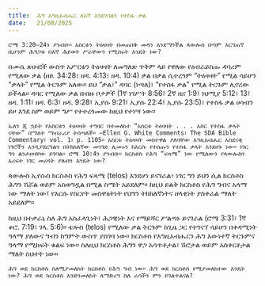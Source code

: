 ```yaml
---
title:  ሕግ እግዚአብሔር ለእኛ እንደገባልን የተስፋ ቃል
date:   21/08/2025
---
```


`ሮሜ 3:20–24ን ያንብቡ። አስርቱን ትዕዛዛት በመጠበቅ መዳን እንደማንችል ጳውሎስ በጣም እርግጠኛ ቢሆንም ሕግጋቱ በእኛ ሕይወት ሥራቸውን የሚሰሩት እንዴት ነው?`

በሙሴ ጽሁፎች ውስጥ አሥርቱን ትዕዛዛት ለመግለጽ ጥቅም ላይ የዋለው የዕብራይስጡ ዳባሪም የሚለው ቃል (ዘፀ. 34:28፣ ዘዳ. 4:13፣ ዘዳ. 10:4) ቃል በቃል ሲተረጎም “ትዕዛዛት” የሚል ሳይሆን “ቃላት” የሚል ትርጉም አለው። ይህ “ቃል፣” ዳባር (ነጣለ)፣ “የተስፋ ቃል” የሚል ትርጉም ሊኖረው ይችላል። ዳባር የሚለው ቃል በብዙ ቦታዎች (1ኛ ነገሥት 8:56፤ 2ኛ ዜና 1:9፤ ነህሚያ 5:12፣ 13፤ ዘዳ. 1:11፤ ዘዳ. 6:3፤ ዘዳ. 9:28፤ ኢያሱ 9:21፤ ኢያሱ 22:4፤ ኢያሱ 23:5)፣ የተስፋ ቃል ሀሳብን ይዞ እንደ ስም ወይም ግሥ የተተረጎመው ከዚህ የተነሣ ነው።

`ኤለን ጂ ኋይት የአስርቱን ትዕዛዛት ተግባር በተመለከተ “አስርቱ ትዕዛዛት . . . አስር የተስፋ ቃላት ናቸው” በማለት ማብራሪያ ትሰጣለች። —Ellen G. White Comments፣ The SDA Bible Commentary፣ vol. 1፣ p. 1105። አስርቱ ትዕዛዛት መስተዋል ያለባቸው እግዚአብሔር አስደናቂ ነገሮችን እንዲያደርግልን በትክክለኛው መንገድ ሊመሩን ከእርሱ የተሰጡን የተስፋ ቃላት እንደሆኑ ነው። ነገር ግን ልንታዘዛቸው ይገባል። ሮሜ 10:4ን ያንብቡ። ክርስቶስ የሕግ “ፍጻሜ” ነው የሚለውን የጳውሎስን አረፍተ ነገር መረዳት ያለብን እንዴት ነው?`

ጳውሎስ ኢየሱስ ክርስቶስ የሕግ ፍጻሜ (telos) እንደሆነ ይናገራል፣ ነገር ግን ይህን ሲል ክርስቶስ ሕግን ሽሯል ወይም አስወግዷል በሚል ስሜት አይደለም። ከዚህ ይልቅ ክርስቶስ የሕግ ግብና አላማ ነው ማለት ነው፤ የእርሱ የስርየት መስዋዕትነት የህግን ትክክለኛነትና ዘላቂነት ያስቀራል ማለት አይደለም።

ከዚህ በተቃራኒ ስለ ሕግ አስፈላጊነት፣ ሕጋዊነት እና የማይሻር ሥልጣኑ ይናገራል (ሮሜ 3:31፣ 1ኛ ቆሮ. 7:19፣ ገላ. 5:6)። ቴሎስ (telos) የሚለው ቃል ትርጉም ከጊዜ ጋር የተገናኘ ሳይሆን በቀዳሚነት ዓላማ ያለውና ግብን ከግምት ውስጥ ያስገባ ነው። ክርስቶስ የእግዚአብሔርን ሕግ እውነተኛ ትርጉምና ዓላማ የሚከፍት ቁልፍ ነው። ስለዚህ ክርስቶስ ሕግን ዋጋ አሳጥቶታል፣ ሽሮታል ወይም አስቀርቶታል ማለት ስህተት ነው።

`ሕግ ወደ ክርስቶስ ስለሚያመለክት ክርስቶስ የሕግ ግብ ነው። ሕግ ወደ ክርስቶስ የሚያመለክተው እንዴት ነው? ሕግ ወደ ክርስቶስ እንድንመለከት ለማድረግ ስለ ራሳችን ምን ይገልጥልናል?`
